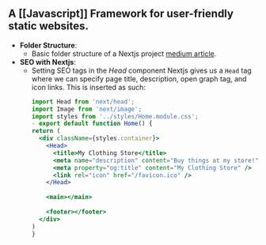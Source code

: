## A [[Javascript]] Framework for user-friendly static websites.
- **Folder Structure**:
	- Basic folder structure of a Nextjs project [medium article](https://medium.com/@pablo.delvalle.cr/an-opinionated-basic-next-js-files-and-directories-structure-88fefa2aa759).
- **SEO with Nextjs**:
	- Setting SEO tags in the *Head* component
	  Nextjs gives us a `Head` tag where we can specify page title, description, open graph tag, and icon links. This is inserted as such:
	  ```jsx
	  import Head from 'next/head';
	  import Image from 'next/image';
	  import styles from '../styles/Home.module.css';
	  - export default function Home() {
	  return (
	    <div className={styles.container}>
	      <Head>
	        <title>My Clothing Store</title>
	        <meta name="description" content="Buy things at my store!" />
	        <meta property="og:title" content="My Clothing Store" />
	        <link rel="icon" href="/favicon.ico" />
	      </Head>
	      
	      <main></main>
	      
	      <footer></footer>
	    </div>
	  )
	  }
	  ```